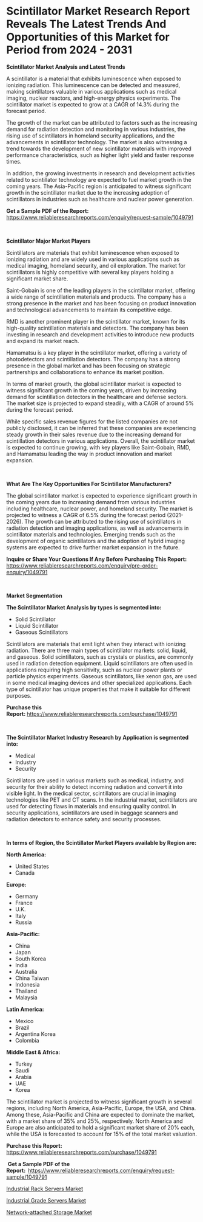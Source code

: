 <p><h1>Scintillator Market Research Report Reveals The Latest Trends And Opportunities of this Market for Period from 2024 - 2031</h1></p><p><strong>Scintillator Market Analysis and Latest Trends</strong></p>
<p><p>A scintillator is a material that exhibits luminescence when exposed to ionizing radiation. This luminescence can be detected and measured, making scintillators valuable in various applications such as medical imaging, nuclear reactors, and high-energy physics experiments. The scintillator market is expected to grow at a CAGR of 14.3% during the forecast period.</p><p>The growth of the market can be attributed to factors such as the increasing demand for radiation detection and monitoring in various industries, the rising use of scintillators in homeland security applications, and the advancements in scintillator technology. The market is also witnessing a trend towards the development of new scintillator materials with improved performance characteristics, such as higher light yield and faster response times.</p><p>In addition, the growing investments in research and development activities related to scintillator technology are expected to fuel market growth in the coming years. The Asia-Pacific region is anticipated to witness significant growth in the scintillator market due to the increasing adoption of scintillators in industries such as healthcare and nuclear power generation.</p></p>
<p><strong>Get a Sample PDF of the Report:&nbsp;</strong> <a href="https://www.reliableresearchreports.com/enquiry/request-sample/1049791">https://www.reliableresearchreports.com/enquiry/request-sample/1049791</a></p>
<p>&nbsp;</p>
<p><strong>Scintillator Major Market Players</strong></p>
<p><p>Scintillators are materials that exhibit luminescence when exposed to ionizing radiation and are widely used in various applications such as medical imaging, homeland security, and oil exploration. The market for scintillators is highly competitive with several key players holding a significant market share.</p><p>Saint-Gobain is one of the leading players in the scintillator market, offering a wide range of scintillation materials and products. The company has a strong presence in the market and has been focusing on product innovation and technological advancements to maintain its competitive edge.</p><p>RMD is another prominent player in the scintillator market, known for its high-quality scintillation materials and detectors. The company has been investing in research and development activities to introduce new products and expand its market reach.</p><p>Hamamatsu is a key player in the scintillator market, offering a variety of photodetectors and scintillation detectors. The company has a strong presence in the global market and has been focusing on strategic partnerships and collaborations to enhance its market position.</p><p>In terms of market growth, the global scintillator market is expected to witness significant growth in the coming years, driven by increasing demand for scintillation detectors in the healthcare and defense sectors. The market size is projected to expand steadily, with a CAGR of around 5% during the forecast period.</p><p>While specific sales revenue figures for the listed companies are not publicly disclosed, it can be inferred that these companies are experiencing steady growth in their sales revenue due to the increasing demand for scintillation detectors in various applications. Overall, the scintillator market is expected to continue growing, with key players like Saint-Gobain, RMD, and Hamamatsu leading the way in product innovation and market expansion.</p></p>
<p>&nbsp;</p>
<p><strong>What Are The Key Opportunities For Scintillator Manufacturers?</strong></p>
<p><p>The global scintillator market is expected to experience significant growth in the coming years due to increasing demand from various industries including healthcare, nuclear power, and homeland security. The market is projected to witness a CAGR of 6.5% during the forecast period (2021-2026). The growth can be attributed to the rising use of scintillators in radiation detection and imaging applications, as well as advancements in scintillator materials and technologies. Emerging trends such as the development of organic scintillators and the adoption of hybrid imaging systems are expected to drive further market expansion in the future.</p></p>
<p><strong>Inquire or Share Your Questions If Any Before Purchasing This Report:</strong> <a href="https://www.reliableresearchreports.com/enquiry/pre-order-enquiry/1049791">https://www.reliableresearchreports.com/enquiry/pre-order-enquiry/1049791</a></p>
<p>&nbsp;</p>
<p><strong>Market Segmentation</strong></p>
<p><strong>The Scintillator Market Analysis by types is segmented into:</strong></p>
<p><ul><li>Solid Scintillator</li><li>Liquid Scintillator</li><li>Gaseous Scintillators</li></ul></p>
<p><p>Scintillators are materials that emit light when they interact with ionizing radiation. There are three main types of scintillator markets: solid, liquid, and gaseous. Solid scintillators, such as crystals or plastics, are commonly used in radiation detection equipment. Liquid scintillators are often used in applications requiring high sensitivity, such as nuclear power plants or particle physics experiments. Gaseous scintillators, like xenon gas, are used in some medical imaging devices and other specialized applications. Each type of scintillator has unique properties that make it suitable for different purposes.</p></p>
<p><strong>Purchase this Report:&nbsp;</strong><a href="https://www.reliableresearchreports.com/purchase/1049791">https://www.reliableresearchreports.com/purchase/1049791</a></p>
<p>&nbsp;</p>
<p><strong>The Scintillator Market Industry Research by Application is segmented into:</strong></p>
<p><ul><li>Medical</li><li>Industry</li><li>Security</li></ul></p>
<p><p>Scintillators are used in various markets such as medical, industry, and security for their ability to detect incoming radiation and convert it into visible light. In the medical sector, scintillators are crucial in imaging technologies like PET and CT scans. In the industrial market, scintillators are used for detecting flaws in materials and ensuring quality control. In security applications, scintillators are used in baggage scanners and radiation detectors to enhance safety and security processes.</p></p>
<p>&nbsp;</p>
<p><strong>In terms of Region, the Scintillator Market Players available by Region are:</strong></p>
<p>
    <p> <strong> North America: </strong>
        <ul>
            <li>United States</li>
            <li>Canada</li>
        </ul>
        </p> 
    <p> <strong> Europe: </strong>
        <ul>
            <li>Germany</li>
            <li>France</li>
            <li>U.K.</li>
            <li>Italy</li>
            <li>Russia</li>
        </ul>
        </p> 
    <p> <strong> Asia-Pacific: </strong>
        <ul>
            <li>China</li>
            <li>Japan</li>
            <li>South Korea</li>
            <li>India</li>
            <li>Australia</li>
            <li>China Taiwan</li>
            <li>Indonesia</li>
            <li>Thailand</li>
            <li>Malaysia</li>
        </ul>
        </p> 
    <p> <strong> Latin America: </strong>
        <ul>
            <li>Mexico</li>
            <li>Brazil</li>
            <li>Argentina Korea</li>
            <li>Colombia</li>
        </ul>
        </p> 
    <p> <strong> Middle East & Africa: </strong>
        <ul>
            <li>Turkey</li>
            <li>Saudi</li>
            <li>Arabia</li>
            <li>UAE</li>
            <li>Korea</li>
        </ul>
    </p>
    </p>
<p><p>The scintillator market is projected to witness significant growth in several regions, including North America, Asia-Pacific, Europe, the USA, and China. Among these, Asia-Pacific and China are expected to dominate the market, with a market share of 35% and 25%, respectively. North America and Europe are also anticipated to hold a significant market share of 20% each, while the USA is forecasted to account for 15% of the total market valuation.</p></p>
<p><strong>Purchase this Report: </strong><a href="https://www.reliableresearchreports.com/purchase/1049791">https://www.reliableresearchreports.com/purchase/1049791</a></p>
<p>&nbsp;<strong>Get a Sample PDF of the Report:&nbsp;&nbsp;</strong><a href="https://www.reliableresearchreports.com/enquiry/request-sample/1049791">https://www.reliableresearchreports.com/enquiry/request-sample/1049791</a></p>
<p><strong></strong></p>
<p><p><a href="https://view.publitas.com/reportprime-1/industrial-rack-servers-market-size-focuses-on-market-dynamics-in-depth-analysis-and-future-projections-of-its-market-forecasted-for-period-from-2023-to-2030/">Industrial Rack Servers Market</a></p><p><a href="https://view.publitas.com/reportprime-1/industrial-grade-servers-market-a-comprehensive-report-of-its-market-share-growth-trends-2023-2030/">Industrial Grade Servers Market</a></p><p><a href="https://view.publitas.com/reportprime-1/network-attached-storage-market-a-comprehensive-report-of-its-market-share-growth-trends-2023-2030/">Network-attached Storage Market</a></p></p>